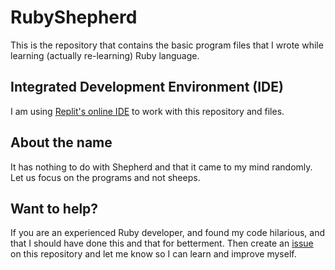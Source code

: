 # RubyShepherd
This is the repository that contains the basic program files that I wrote while learning (actually re-learning) Ruby language.

## Integrated Development Environment (IDE)
I am using [Replit's online IDE](https://replit.com/@nehalsci/TheRubyShepherd) to work with this repository and files.

## About the name
It has nothing to do with Shepherd and that it came to my mind randomly. Let us focus on the programs and not sheeps.

## Want to help?
If you are an experienced Ruby developer, and found my code hilarious, and that I should have done this and that for betterment. Then create an [issue](https://github.com/nehalsci/rubyshepherd/issues) on this repository and let me know so I can learn and improve myself.